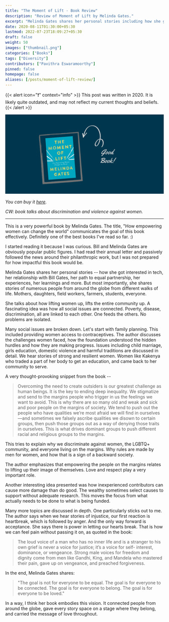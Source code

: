 ```yaml
---
title: "The Moment of Lift - Book Review"
description: "Review of Moment of Lift by Melinda Gates."
excerpt: "Melinda Gates shares her personal stories including how she got interested in tech, her relationship with Bill Gates, her path to equal partnership, her experiences, her learnings and more."
date: 2020-08-11T01:30:00+05:30
lastmod: 2022-07-23T18:09:27+05:30
draft: false
weight: 50
images: ["thumbnail.png"]
categories: ["Books"]
tags: ["Diversity"]
contributors: ["Pavithra Eswaramoorthy"]
pinned: false
homepage: false
aliases: [/posts/moment-of-lift-review/]
---
```


{{< alert icon="❗️" context="info" >}}
This post was written in 2020.
It is likely quite outdated, and may not reflect my current thoughts and beliefs.
{{< /alert >}}

<p><img src="thumbnail.png" alt="Moment of lift book cover with an arrow that says good book."></p>

*You can buy it [here](https://www.amazon.com/Moment-Lift-Empowering-Women-Changes/dp/1250313570).*

*CW: book talks about discrimination and violence against women.*

---

This is a very powerful book by Melinda Gates. The title, "How empowering women can change the world" communicates the goal of this book effectively. Definitely one of the best books I've read so far. :)

I started reading it because I was curious. Bill and Melinda Gates are obviously popular public figures. I had read their annual letter and passively followed the news around their philanthropic work, but I was not prepared for how impactful this book would be.

Melinda Gates shares her personal stories -- how she got interested in tech, her relationship with Bill Gates, her path to equal partnership, her experiences, her learnings and more. But most importantly, she shares stories of numerous people from around the globe from different walks of life. Mothers, daughters, field workers, farmers, students, everyone.

She talks about how lifting women up, lifts the entire community up. A fascinating idea was how all social issues are connected. Poverty, disease, discrimination, all are linked to each other. One feeds the others. No problems are isolated.

Many social issues are broken down. Let's start with family planning. This included providing women access to contraceptives. The author discusses the challenges women faced, how the foundation understood the hidden hurdles and how they are making progress. Issues including child marriage, girls education, domestic violence and harmful traditions are discussed in detail. We hear stories of strong and resilient women. Women like Kakenya who traded a part of her body to get an education, and came back to her community to serve.

A very thought-provoking snippet from the book --

> Overcoming the need to create outsiders is our greatest challenge as human beings. It is the key to ending deep inequality. We stigmatize and send to the margins people who trigger in us the feelings we want to avoid. This is why there are so many old and weak and sick and poor people on the margins of society. We tend to push out the people who have qualities we’re most afraid we will find in ourselves—and sometimes we falsely ascribe qualities we disown to certain groups, then push those groups out as a way of denying those traits in ourselves. This is what drives dominant groups to push different racial and religious groups to the margins.

This tries to explain why we discriminate against women, the LGBTQ+ community, and everyone living on the margins. Why rules are made by men for women, and how that is a sign of a backward society.

The author emphasizes that empowering the people on the margins relates to lifting up their image of themselves. Love and respect play a very important role.

Another interesting idea presented was how inexperienced contributors can cause more damage than do good. The wealthy sometimes select causes to support without adequate research. This moves the focus from what actually needs to be done to what is being funded.

Many more topics are discussed in depth. One particularly sticks out to me. The author says when we hear stories of injustice, our first reaction is heartbreak, which is followed by anger. And the only way forward is acceptance. She says there is power in letting our hearts break. That is how we can feel pain without passing it on, as quoted in the book:

> The loud voice of a man who has no inner life and is a stranger to his own grief is never a voice for justice; it’s a voice for self- interest, dominance, or vengeance. Strong male voices for freedom and dignity come from men like Gandhi, King, and Mandela who mastered their pain, gave up on vengeance, and preached forgiveness.

In the end, Melinda Gates shares:

> "The goal is not for everyone to be equal. The goal is for everyone to be connected. The goal is for everyone to belong. The goal is for everyone to be loved."

In a way, I think her book embodies this vision. It connected people from around the globe, gave every story space on a stage where they belong, and carried the message of love throughout.
